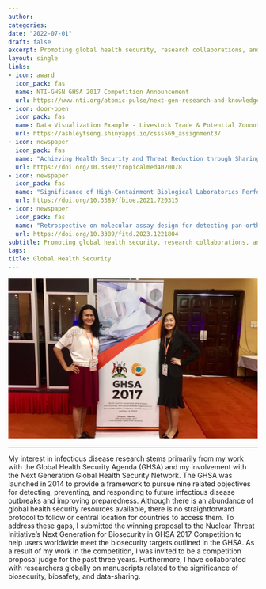 ```yaml
---
author: 
categories:
date: "2022-07-01"
draft: false
excerpt: Promoting global health security, research collaborations, and data-sharing
layout: single
links:
- icon: award
  icon_pack: fas
  name: NTI-GHSN GHSA 2017 Competition Announcement
  url: https://www.nti.org/atomic-pulse/next-gen-research-and-knowledge-sharing-hub-biosecurity/
- icon: door-open
  icon_pack: fas
  name: Data Visualization Example - Livestock Trade & Potential Zoonotic Disease Risk
  url: https://ashleytseng.shinyapps.io/csss569_assignment3/
- icon: newspaper
  icon_pack: fas
  name: "Achieving Health Security and Threat Reduction through Sharing Sequence Data"
  url: https://doi.org/10.3390/tropicalmed4020078
- icon: newspaper
  icon_pack: fas
  name: "Significance of High-Containment Biological Laboratories Performing Work During the COVID-19 Pandemic: Biosafety Level-3 and -4 Labs"
  url: https://doi.org/10.3389/fbioe.2021.720315
- icon: newspaper
  icon_pack: fas
  name: "Retrospective on molecular assay design for detecting pan-orthopox viruses and prospective on mpox laboratory preparedness and readiness"
  url: https://doi.org/10.3389/fitd.2023.1221804
subtitle: Promoting global health security, research collaborations, and data-sharing
tags:
title: Global Health Security
---
```


![GHSN Meeting](featured.png)

---

My interest in infectious disease research stems primarily from my work with the Global Health Security Agenda (GHSA) and my involvement with the Next Generation Global Health Security Network. The GHSA was launched in 2014 to provide a framework to pursue nine related objectives for detecting, preventing, and responding to future infectious disease outbreaks and improving preparedness. Although there is an abundance of global health security resources available, there is no straightforward protocol to follow or central location for countries to access them. To address these gaps, I submitted the winning proposal to the Nuclear Threat Initiative’s Next Generation for Biosecurity in GHSA 2017 Competition to help users worldwide meet the biosecurity targets outlined in the GHSA. As a result of my work in the competition, I was invited to be a competition proposal judge for the past three years. Furthermore, I have collaborated with researchers globally on manuscripts related to the significance of biosecurity, biosafety, and data-sharing.